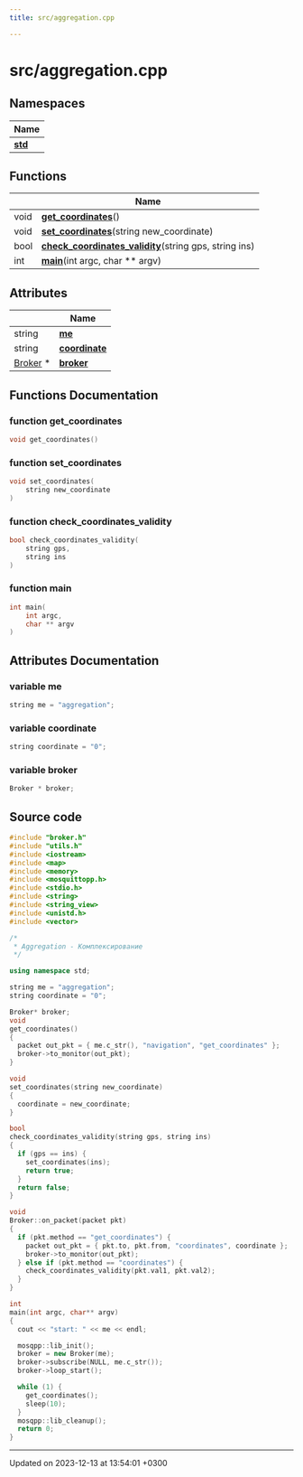 ```yaml
---
title: src/aggregation.cpp

---
```


# src/aggregation.cpp



## Namespaces

| Name           |
| -------------- |
| **[std](Namespaces/namespacestd.md)**  |

## Functions

|                | Name           |
| -------------- | -------------- |
| void | **[get_coordinates](Files/aggregation_8cpp.md#function-get-coordinates)**() |
| void | **[set_coordinates](Files/aggregation_8cpp.md#function-set-coordinates)**(string new_coordinate) |
| bool | **[check_coordinates_validity](Files/aggregation_8cpp.md#function-check-coordinates-validity)**(string gps, string ins) |
| int | **[main](Files/aggregation_8cpp.md#function-main)**(int argc, char ** argv) |

## Attributes

|                | Name           |
| -------------- | -------------- |
| string | **[me](Files/aggregation_8cpp.md#variable-me)**  |
| string | **[coordinate](Files/aggregation_8cpp.md#variable-coordinate)**  |
| [Broker](Classes/classBroker.md) * | **[broker](Files/aggregation_8cpp.md#variable-broker)**  |


## Functions Documentation

### function get_coordinates

```cpp
void get_coordinates()
```


### function set_coordinates

```cpp
void set_coordinates(
    string new_coordinate
)
```


### function check_coordinates_validity

```cpp
bool check_coordinates_validity(
    string gps,
    string ins
)
```


### function main

```cpp
int main(
    int argc,
    char ** argv
)
```



## Attributes Documentation

### variable me

```cpp
string me = "aggregation";
```


### variable coordinate

```cpp
string coordinate = "0";
```


### variable broker

```cpp
Broker * broker;
```



## Source code

```cpp
#include "broker.h"
#include "utils.h"
#include <iostream>
#include <map>
#include <memory>
#include <mosquittopp.h>
#include <stdio.h>
#include <string>
#include <string_view>
#include <unistd.h>
#include <vector>

/*
 * Aggregation - Комплексирование
 */

using namespace std;

string me = "aggregation";
string coordinate = "0";

Broker* broker;
void
get_coordinates()
{
  packet out_pkt = { me.c_str(), "navigation", "get_coordinates" };
  broker->to_monitor(out_pkt);
}

void
set_coordinates(string new_coordinate)
{
  coordinate = new_coordinate;
}

bool
check_coordinates_validity(string gps, string ins)
{
  if (gps == ins) {
    set_coordinates(ins);
    return true;
  }
  return false;
}

void
Broker::on_packet(packet pkt)
{
  if (pkt.method == "get_coordinates") {
    packet out_pkt = { pkt.to, pkt.from, "coordinates", coordinate };
    broker->to_monitor(out_pkt);
  } else if (pkt.method == "coordinates") {
    check_coordinates_validity(pkt.val1, pkt.val2);
  }
}

int
main(int argc, char** argv)
{
  cout << "start: " << me << endl;

  mosqpp::lib_init();
  broker = new Broker(me);
  broker->subscribe(NULL, me.c_str());
  broker->loop_start();

  while (1) {
    get_coordinates();
    sleep(10);
  }
  mosqpp::lib_cleanup();
  return 0;
}
```


-------------------------------

Updated on 2023-12-13 at 13:54:01 +0300
